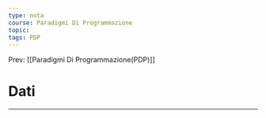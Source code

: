 ```yaml
---
type: nota
course: Paradigmi Di Programmazione
topic: 
tags: PDP
---
```


Prev: [[Paradigmi Di Programmazione(PDP)]]

# Dati
---

